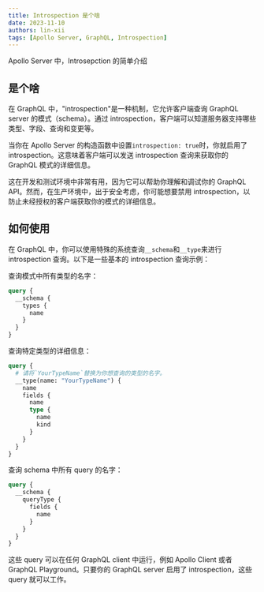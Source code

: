 ```yaml
---
title: Introspection 是个啥
date: 2023-11-10
authors: lin-xii
tags: [Apollo Server, GraphQL, Introspection]
---
```


Apollo Server 中，Introsepction 的简单介绍

<!-- truncate -->

## 是个啥

在 GraphQL 中，"introspection"是一种机制，它允许客户端查询 GraphQL server 的模式（schema）。通过 introspection，客户端可以知道服务器支持哪些类型、字段、查询和变更等。

当你在 Apollo Server 的构造函数中设置`introspection: true`时，你就启用了 introspection。这意味着客户端可以发送 introspection 查询来获取你的 GraphQL 模式的详细信息。

这在开发和测试环境中非常有用，因为它可以帮助你理解和调试你的 GraphQL API。然而，在生产环境中，出于安全考虑，你可能想要禁用 introspection，以防止未经授权的客户端获取你的模式的详细信息。

## 如何使用

在 GraphQL 中，你可以使用特殊的系统查询`__schema`和`__type`来进行 introspection 查询。以下是一些基本的 introspection 查询示例：

查询模式中所有类型的名字：

```graphql
query {
  __schema {
    types {
      name
    }
  }
}
```

查询特定类型的详细信息：

```graphql
query {
  # 请将`YourTypeName`替换为你想查询的类型的名字。
  __type(name: "YourTypeName") {
    name
    fields {
      name
      type {
        name
        kind
      }
    }
  }
}
```

查询 schema 中所有 query 的名字：

```graphql
query {
  __schema {
    queryType {
      fields {
        name
      }
    }
  }
}
```

这些 query 可以在任何 GraphQL client 中运行，例如 Apollo Client 或者 GraphQL Playground。只要你的 GraphQL server 启用了 introspection，这些 query 就可以工作。

